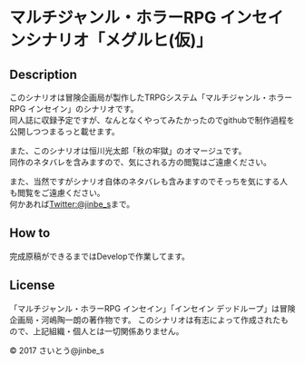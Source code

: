 # マルチジャンル・ホラーRPG インセインシナリオ「メグルヒ(仮)」

## Description
このシナリオは冒険企画局が製作したTRPGシステム「マルチジャンル・ホラーRPG インセイン」のシナリオです。  
同人誌に収録予定ですが、なんとなくやってみたかったのでgithubで制作過程を公開しつつまるっと載せます。

また、このシナリオは恒川光太郎「秋の牢獄」のオマージュです。  
同作のネタバレを含みますので、気にされる方の閲覧はご遠慮ください。

また、当然ですがシナリオ自体のネタバレも含みますのでそっちを気にする人も閲覧をご遠慮ください。  
何かあれば[Twitter:@jinbe_s](https://twitter.com/jinbe_s)まで。

## How to
完成原稿ができるまではDevelopで作業してます。

## License
「マルチジャンル・ホラーRPG インセイン」「インセイン デッドループ」は冒険企画局・河嶋陶一朗の著作物です。
このシナリオは有志によって作成されたもので、上記組織・個人とは一切関係ありません。

&copy; 2017 さいとう@jinbe_s
